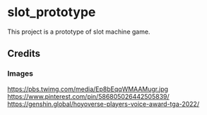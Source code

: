 # slot_prototype
This project is a prototype of slot machine game.

## Credits
### Images
https://pbs.twimg.com/media/Ep8bEqqWMAAMugr.jpg  
https://www.pinterest.com/pin/586805026442505839/  
https://genshin.global/hoyoverse-players-voice-award-tga-2022/  
